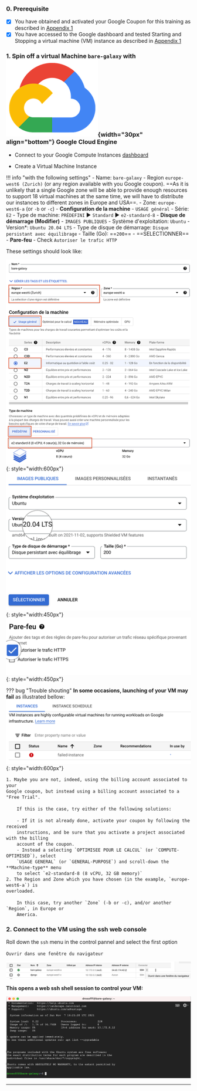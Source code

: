 ### 0. Prerequisite

- [x] You have obtained and activated your Google Coupon for this training as described in
[Appendix 1](../Google_cloud_Account)
- [x] You have accessed to the Google dashboard and tested Starting and Stopping a virtual
machine (VM) instance as described in [Appendix 1](../Google_cloud_Account)

### 1. Spin off a virtual Machine `bare-galaxy` with ![](images/google-padok.png){width="30px" align="bottom"} Google Cloud Engine

- Connect to your Google Compute Instances
  [dashboard](https://console.cloud.google.com/compute/instances)

- Create a Virtual Machine Instance
 

!!! info "with the following settings"
    - Name: `bare-galaxy`
    - Region `europe-west6 (Zurich)` (or any region available with you Google coupon). ==As
    it is unlikely that a single Google zone will be able to provide enough resources
    to support 18 virtual machines at the same time, we will have to
    distribute our instances to different zones in Europe and USA==.
    - Zone: `europe-west6-a` (or `-b` or `-c`)
    - **Configuration de la machine**
        - `USAGE général`
        - Série: `E2`
        - Type de machine: `PRÉDEFINI` :arrow_forward: `Standard` :arrow_forward: `e2-standard-8`
    - **Disque de démarrage (Modifier)**
        - `IMAGES PUBLIQUES`
        - Système d'exploitation: `Ubuntu`
        - Version*: `Ubuntu 20.04 LTS`
        - Type de disque de démarrage: `Disque persistant avec équilibrage`
        - Taille (Go): ==`200`==
        - ==SELECTIONNER==
    - **Pare-feu**
        - Check `Autoriser le trafic HTTP`

These settings should look like:
    
![](images/GCE_spin.png){: style="width:600px"}
![](images/GCE_OS.png){: style="width:450px"}
![](images/GCE_firewall.png){: style="width:450px"}

??? bug "Trouble shouting"
    **In some occasions, launching of your VM may fail** as illustrated bellow:
    ![](images/instance_failing.png){: style="width:600px"}
    
    1. Maybe you are not, indeed, using the billing account associated to your
    Google coupon, but instead using a billing account associated to a "Free Trial".
        
        If this is the case, try either of the following solutions:
        
        - If it is not already done, activate your coupon by following the received
        instructions, and be sure that you activate a project associated with the billing
        account of the coupon.
        - Instead a selecting `OPTIMISEE POUR LE CALCUL` (or `COMPUTE-OPTIMISED`), select
        `USAGE GENERAL` (or `GENERAL-PURPOSE`) and scroll-down the **Machine-type** menu
        to select `e2-standard-8 (8 vCPU, 32 GB memory)`
    2. The Region and Zone which you have chosen (in the example, `europe-west6-a`) is
    overloaded.
        
        In this case, try another `Zone` (-b or -c), and/or another `Region`, in Europe or
        America.

### 2. Connect to the VM using the ssh web console

Roll down the `ssh` menu in the control pannel and select the first option

`Ouvrir dans une fenêtre du navigateur`

![Select ssh session in browser](images/select_ssh.png)
    
**This opens a web ssh shell session to control your VM:**

![](images/web_ssh_console.png)

---